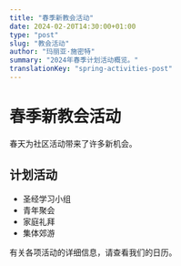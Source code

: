 ```yaml
---
title: "春季新教会活动"
date: 2024-02-20T14:30:00+01:00
type: "post"
slug: "教会活动"
author: "玛丽亚·施密特"
summary: "2024年春季计划活动概览。"
translationKey: "spring-activities-post"
---
```


# 春季新教会活动

春天为社区活动带来了许多新机会。

## 计划活动

- 圣经学习小组
- 青年聚会
- 家庭礼拜
- 集体郊游

有关各项活动的详细信息，请查看我们的日历。
